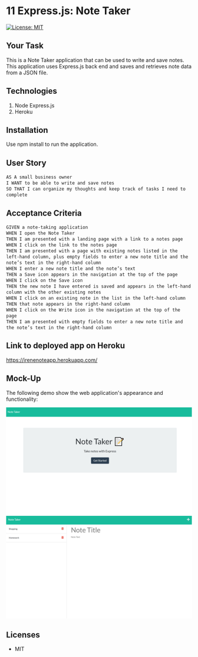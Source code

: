 # 11 Express.js: Note Taker
[![License: MIT](https://img.shields.io/badge/License-MIT-yellow.svg)](https://opensource.org/licenses/MIT)

## Your Task

This is a Note Taker application that can be used to write and save notes. This application uses Express.js back end and saves and retrieves note data from a JSON file.

## Technologies

1. Node Express.js
2. Heroku

## Installation

Use npm install to run the application. 

## User Story

```
AS A small business owner
I WANT to be able to write and save notes
SO THAT I can organize my thoughts and keep track of tasks I need to complete
```

## Acceptance Criteria

```
GIVEN a note-taking application
WHEN I open the Note Taker
THEN I am presented with a landing page with a link to a notes page
WHEN I click on the link to the notes page
THEN I am presented with a page with existing notes listed in the left-hand column, plus empty fields to enter a new note title and the note’s text in the right-hand column
WHEN I enter a new note title and the note’s text
THEN a Save icon appears in the navigation at the top of the page
WHEN I click on the Save icon
THEN the new note I have entered is saved and appears in the left-hand column with the other existing notes
WHEN I click on an existing note in the list in the left-hand column
THEN that note appears in the right-hand column
WHEN I click on the Write icon in the navigation at the top of the page
THEN I am presented with empty fields to enter a new note title and the note’s text in the right-hand column
```

## Link to deployed app on Heroku
https://irenenoteapp.herokuapp.com/

## Mock-Up

The following demo show the web application's appearance and functionality:

![Homepage demo.](./assets/home_page_demo.PNG) 
![Existing notes are listed in the left-hand column with empty fields on the right-hand side for the new note’s title and text.](./assets/notes_page_demo.PNG)


## Licenses

* MIT



